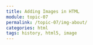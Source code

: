 ```yaml
---
title: Adding Images in HTML
module: topic-07
permalink: /topic-07/img-about/
categories: html
tags: history, html5, image
---
```


<div class="divider-heading"></div>
